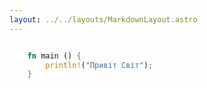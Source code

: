```yaml
---
layout: ../../layouts/MarkdownLayout.astro
---
```


```rs

    fn main () {
        println!("Привіт Світ");
    }

```
